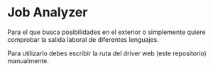 # Job Analyzer
Para el que busca posibilidades en el exterior o simplemente quiere comprobar la salida laboral de diferentes lenguajes.

Para utilizarlo debes escribir la ruta del driver web (este repositorio) manualmente.
